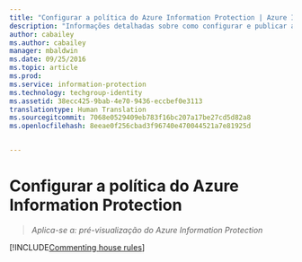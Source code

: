 ```yaml
---
title: "Configurar a política do Azure Information Protection | Azure Information Protection"
description: "Informações detalhadas sobre como configurar e publicar a política do Azure Information Protection."
author: cabailey
ms.author: cabailey
manager: mbaldwin
ms.date: 09/25/2016
ms.topic: article
ms.prod: 
ms.service: information-protection
ms.technology: techgroup-identity
ms.assetid: 38ecc425-9bab-4e70-9436-eccbef0e3113
translationtype: Human Translation
ms.sourcegitcommit: 7068e0529409eb783f16bc207a17be27cd5d82a8
ms.openlocfilehash: 8eeae0f256cbad3f96740e470044521a7e81925d


---
```


# <a name="configuring-the-azure-information-protection-policy"></a>Configurar a política do Azure Information Protection 

>*Aplica-se a: pré-visualização do Azure Information Protection*

[!INCLUDE[Commenting house rules](../includes/houserules.md)]



<!--HONumber=Jan17_HO4-->


